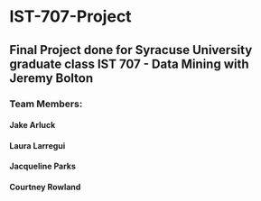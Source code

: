 # IST-707-Project
## Final Project done for Syracuse University graduate class IST 707 - Data Mining with Jeremy Bolton
### Team Members:
####    Jake Arluck
####    Laura Larregui
####    Jacqueline Parks
####    Courtney Rowland
